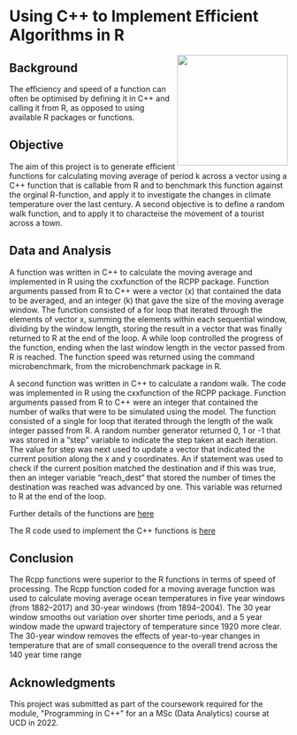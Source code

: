 # Using C++ to Implement Efficient Algorithms in R

<img align="right" src="https://user-images.githubusercontent.com/29300100/199288013-98372234-47df-4f99-876d-a268f46f351e.png" width="200">

## Background
The efficiency and speed of a function can often be optimised by defining it in C++ and calling it from R, as opposed to using available R packages or functions. 

## Objective
The aim of this project is to generate efficient functions for calculating moving average of period k across a vector using a C++ function that is callable from R and to benchmark this function against the orginal R-function, and apply it to investigate the changes in climate temperature over the last century.  A second objective is to define a random walk function, and to apply it to characteise the movement of a tourist across a town.

## Data and Analysis
A function was written in C++ to calculate the moving average and implemented in R using the cxxfunction of the RCPP package.  Function arguments passed from R to C++ were a vector (x) that contained the data to be averaged, and an integer (k) that gave the size of the moving average window.  The function consisted of a for loop that iterated through the elements of vector x, summing the elements within each sequential window, dividing by the window length, storing the result in a vector that was finally returned to R at the end of the loop.  A while loop controlled the progress of the function, ending when the last window length in the vector passed from R is reached.  The function speed was returned using the command microbenchmark, from the microbenchmark package in R.

A second function was written in C++ to calculate a random walk.  The code was implemented in R using the cxxfunction of the RCPP package.  Function arguments passed from R to C++ were an integer that contained the number of walks that were to be simulated using the model.  The function consisted of a single for loop that iterated through the length of the walk integer passed from R.  A random number generator returned 0, 1 or -1 that was stored in a “step” variable to indicate the step taken at each iteration.  The value for step was next used to update a vector that indicated the current position along the x and y coordinates.  An if statement was used to check if the current position matched the destination and if this was true, then an integer variable “reach_dest” that stored the number of times the destination was reached was advanced by one.  This variable was returned to R at the end of the loop.

Further details of the functions are [here](https://github.com/cawyse9/Implementing-Efficent-Gradient-Descent-Algorithm-in-R-/blob/main/Code%20and%20Analysis/C_PlusPlus%20Project.pdf)  

The R code used to implement the C++ functions is [here](https://github.com/cawyse9/Implementing-Efficent-Gradient-Descent-Algorithm-in-R-/blob/main/Code%20and%20Analysis/C_PlusPlus.R)

## Conclusion
The Rcpp functions were superior to the R functions in terms of speed of processing. The Rcpp function coded for a moving average function was used to calculate moving average ocean temperatures in five year windows (from 1882–2017) and 30-year windows (from 1894–2004). The 30 year window smooths out variation over shorter time periods, and a 5 year window made the upward trajectory of temperature since 1920 more clear.  The 30-year window removes the effects of year-to-year changes in temperature that are of small consequence to the overall trend across the 140 year time range

## Acknowledgments
This project was submitted as part of the coursework required for the module, "Programming in C++" for an a MSc (Data Analytics) course at UCD in 2022. 
